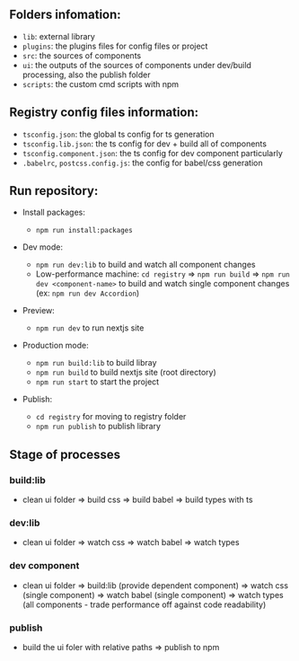 ## Folders infomation:
- `lib`: external library
- `plugins`: the plugins files for config files or project
- `src`: the sources of components
- `ui`: the outputs of the sources of components under dev/build processing, also the publish folder
- `scripts`: the custom cmd scripts with npm

## Registry config files information:
- `tsconfig.json`: the global ts config for ts generation
- `tsconfig.lib.json`: the ts config for dev + build all of components
- `tsconfig.component.json`: the ts config for dev component particularly
- `.babelrc`, `postcss.config.js`: the config for babel/css generation 



## Run repository:
- Install packages: 
  - `npm run install:packages`

- Dev mode: 
  - `npm run dev:lib` to build and watch all component changes
  - Low-performance machine: `cd registry` => `npm run build` => `npm run dev <component-name>`  to build and watch single component changes (ex: `npm run dev Accordion`)

- Preview:
  - `npm run dev` to run nextjs site

- Production mode:
  - `npm run build:lib` to build libray
  - `npm run build` to build nextjs site (root directory)
  - `npm run start` to start the project

- Publish:
  - `cd registry` for moving to registry folder
  - `npm run publish` to publish library

## Stage of processes

### build:lib

- clean ui folder => build css => build babel => build types with ts

### dev:lib

- clean ui folder => watch css => watch babel => watch types

### dev component

- clean ui folder => build:lib (provide dependent component) => watch css (single component) => watch babel (single component) => watch types (all components - trade performance off against code readability)

### publish 

- build the ui foler with relative paths => publish to npm